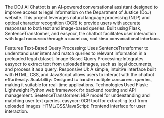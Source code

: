 The DOJ AI Chatbot is an AI-powered conversational assistant designed to improve access to legal information on the Department of Justice (DoJ) website. This project leverages natural language processing (NLP) and optical character recognition (OCR) to provide users with accurate responses to both text and image-based queries. Built using Flask, SentenceTransformer, and easyocr, the chatbot facilitates user interaction with legal resources through a seamless, real-time conversational interface.

Features
Text-Based Query Processing: Uses SentenceTransformer to understand user intent and match queries to relevant information in a preloaded legal dataset.
Image-Based Query Processing: Integrates easyocr to extract text from uploaded images, such as legal documents, and process it as a query.
Responsive UI: A simple, intuitive interface built with HTML, CSS, and JavaScript allows users to interact with the chatbot effortlessly.
Scalability: Designed to handle multiple concurrent queries, making it suitable for real-time applications.
Technologies Used
Flask: Lightweight Python web framework for backend routing and API management.
SentenceTransformer: NLP model for understanding and matching user text queries.
easyocr: OCR tool for extracting text from uploaded images.
HTML/CSS/JavaScript: Frontend interface for user interaction.

